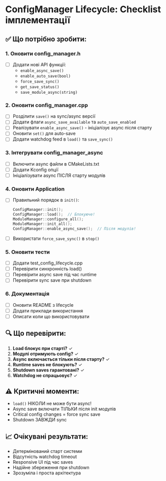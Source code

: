 # ConfigManager Lifecycle: Checklist імплементації

## ✅ Що потрібно зробити:

### 1. Оновити config_manager.h
- [ ] Додати нові API функції:
  - `enable_async_save()`
  - `enable_auto_save(bool)`
  - `force_save_sync()`
  - `get_save_status()`
  - `save_module_async(string)`

### 2. Оновити config_manager.cpp
- [ ] Розділити `save()` на sync/async версії
- [ ] Додати флаги `async_save_available` та `auto_save_enabled`
- [ ] Реалізувати `enable_async_save()` - ініціалізує async після старту
- [ ] Оновити `set()` для auto-save
- [ ] Додати watchdog feed в `load()` та `save_sync()`

### 3. Інтегрувати config_manager_async
- [ ] Включити async файли в CMakeLists.txt
- [ ] Додати Kconfig опції
- [ ] Ініціалізувати async ПІСЛЯ старту модулів

### 4. Оновити Application
- [ ] Правильний порядок в `init()`:
  ```cpp
  ConfigManager::init();
  ConfigManager::load();  // Блокуюче!
  ModuleManager::configure_all();
  ModuleManager::init_all();
  ConfigManager::enable_async_save();  // Після модулів!
  ```
- [ ] Використати `force_save_sync()` в `stop()`

### 5. Оновити тести
- [ ] Додати test_config_lifecycle.cpp
- [ ] Перевірити синхронність load()
- [ ] Перевірити async save під час runtime
- [ ] Перевірити sync save при shutdown

### 6. Документація
- [ ] Оновити README з lifecycle
- [ ] Додати приклади використання
- [ ] Описати коли що використовувати

## 🔍 Що перевірити:

1. **Load блокує при старті?** ✓
2. **Модулі отримують config?** ✓
3. **Async включається тільки після старту?** ✓
4. **Runtime saves не блокують?** ✓
5. **Shutdown saves гарантовані?** ✓
6. **Watchdog не спрацьовує?** ✓

## ⚠️ Критичні моменти:

- `load()` НІКОЛИ не може бути async!
- Async save включати ТІЛЬКИ після init модулів
- Critical config changes = force sync save
- Shutdown ЗАВЖДИ sync

## 📈 Очікувані результати:

- Детермінований старт системи
- Відсутність watchdog timeout
- Responsive UI під час saves
- Надійне збереження при shutdown
- Зрозуміла і проста архітектура
